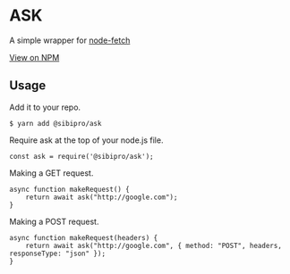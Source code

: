 # ASK

A simple wrapper for [node-fetch](https://www.npmjs.com/package/node-fetch)

[View on NPM](https://www.npmjs.com/package/@sibipro/ask)

## Usage

Add it to your repo.

```
$ yarn add @sibipro/ask
```

Require ask at the top of your node.js file.

```
const ask = require('@sibipro/ask');
```

Making a GET request.

```
async function makeRequest() {
    return await ask("http://google.com");
}
```

Making a POST request.

```
async function makeRequest(headers) {
    return await ask("http://google.com", { method: "POST", headers, responseType: "json" });
}
```

